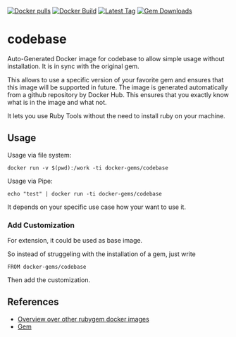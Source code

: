 [![Docker pulls](https://img.shields.io/docker/pulls/rubygem/codebase.svg)](https://hub.docker.com/r/rubygem/codebase/)
[![Docker Build](https://img.shields.io/docker/automated/rubygem/codebase.svg)](https://hub.docker.com/r/rubygem/codebase/)
[![Latest Tag](https://img.shields.io/github/tag/docker-rubygem/codebase.svg)](https://hub.docker.com/r/rubygem/codebase/)
[![Gem Downloads](https://img.shields.io/gem/dt/codebase.svg)](https://rubygems.org/gems/codebase/)
# codebase

Auto-Generated Docker image for codebase to allow simple usage without installation.
It is in sync with the original gem.

This allows to use a specific version of your favorite gem and ensures that this image will be supported in future.
The image is generated automatically from a github repository by Docker Hub.
This ensures that you exactly know what is in the image and what not.

It lets you use Ruby Tools without the need to install ruby on your machine.

## Usage

Usage via file system:

`docker run -v $(pwd):/work -ti docker-gems/codebase`

Usage via Pipe:

`echo "test" | docker run -ti docker-gems/codebase`

It depends on your specific use case how your want to use it.

### Add Customization

For extension, it could be used as base image.

So instead of struggeling with the installation of a gem, just write

`FROM docker-gems/codebase`

Then add the customization.

## References

 - [Overview over other rubygem docker images](https://github.com/thinkbot/docker-rubygem)
 - [Gem](https://rubygems.org/gems/codebase/)
